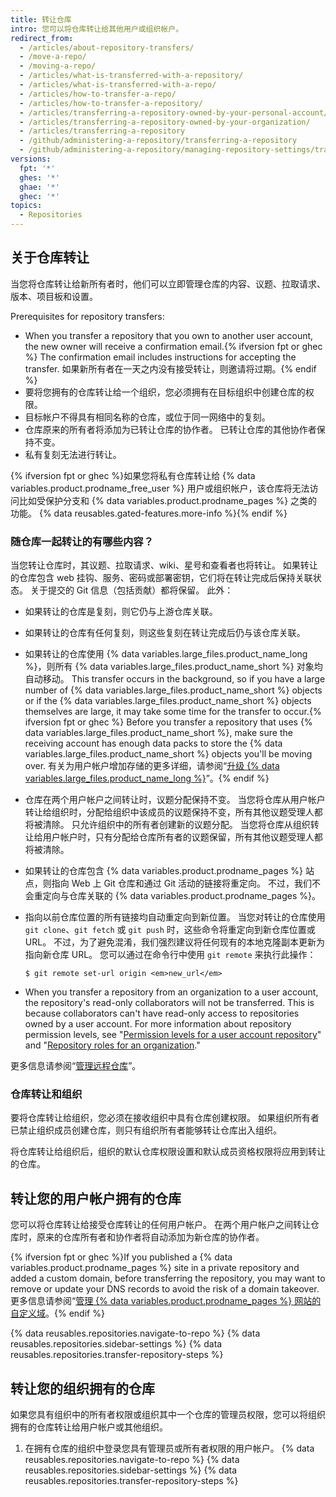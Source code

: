 ```yaml
---
title: 转让仓库
intro: 您可以将仓库转让给其他用户或组织帐户。
redirect_from:
  - /articles/about-repository-transfers/
  - /move-a-repo/
  - /moving-a-repo/
  - /articles/what-is-transferred-with-a-repository/
  - /articles/what-is-transferred-with-a-repo/
  - /articles/how-to-transfer-a-repo/
  - /articles/how-to-transfer-a-repository/
  - /articles/transferring-a-repository-owned-by-your-personal-account/
  - /articles/transferring-a-repository-owned-by-your-organization/
  - /articles/transferring-a-repository
  - /github/administering-a-repository/transferring-a-repository
  - /github/administering-a-repository/managing-repository-settings/transferring-a-repository
versions:
  fpt: '*'
  ghes: '*'
  ghae: '*'
  ghec: '*'
topics:
  - Repositories
---
```


## 关于仓库转让

当您将仓库转让给新所有者时，他们可以立即管理仓库的内容、议题、拉取请求、版本、项目板和设置。

Prerequisites for repository transfers:
- When you transfer a repository that you own to another user account, the new owner will receive a confirmation email.{% ifversion fpt or ghec %} The confirmation email includes instructions for accepting the transfer. 如果新所有者在一天之内没有接受转让，则邀请将过期。{% endif %}
- 要将您拥有的仓库转让给一个组织，您必须拥有在目标组织中创建仓库的权限。
- 目标帐户不得具有相同名称的仓库，或位于同一网络中的复刻。
- 仓库原来的所有者将添加为已转让仓库的协作者。 已转让仓库的其他协作者保持不变。
- 私有复刻无法进行转让。

{% ifversion fpt or ghec %}如果您将私有仓库转让给 {% data variables.product.prodname_free_user %} 用户或组织帐户，该仓库将无法访问比如受保护分支和 {% data variables.product.prodname_pages %} 之类的功能。 {% data reusables.gated-features.more-info %}{% endif %}

### 随仓库一起转让的有哪些内容？

当您转让仓库时，其议题、拉取请求、wiki、星号和查看者也将转让。 如果转让的仓库包含 web 挂钩、服务、密码或部署密钥，它们将在转让完成后保持关联状态。 关于提交的 Git 信息（包括贡献）都将保留。 此外：

- 如果转让的仓库是复刻，则它仍与上游仓库关联。
- 如果转让的仓库有任何复刻，则这些复刻在转让完成后仍与该仓库关联。
- 如果转让的仓库使用 {% data variables.large_files.product_name_long %}，则所有 {% data variables.large_files.product_name_short %} 对象均自动移动。 This transfer occurs in the background, so if you have a large number of {% data variables.large_files.product_name_short %} objects or if the {% data variables.large_files.product_name_short %} objects themselves are large, it may take some time for the transfer to occur.{% ifversion fpt or ghec %} Before you transfer a repository that uses {% data variables.large_files.product_name_short %}, make sure the receiving account has enough data packs to store the {% data variables.large_files.product_name_short %} objects you'll be moving over. 有关为用户帐户增加存储的更多详细，请参阅“[升级 {% data variables.large_files.product_name_long %}](/articles/upgrading-git-large-file-storage)”。{% endif %}
- 仓库在两个用户帐户之间转让时，议题分配保持不变。 当您将仓库从用户帐户转让给组织时，分配给组织中该成员的议题保持不变，所有其他议题受理人都将被清除。 只允许组织中的所有者创建新的议题分配。 当您将仓库从组织转让给用户帐户时，只有分配给仓库所有者的议题保留，所有其他议题受理人都将被清除。
- 如果转让的仓库包含 {% data variables.product.prodname_pages %} 站点，则指向 Web 上 Git 仓库和通过 Git 活动的链接将重定向。 不过，我们不会重定向与仓库关联的 {% data variables.product.prodname_pages %}。
- 指向以前仓库位置的所有链接均自动重定向到新位置。 当您对转让的仓库使用 `git clone`、`git fetch` 或 `git push` 时，这些命令将重定向到新仓库位置或 URL。 不过，为了避免混淆，我们强烈建议将任何现有的本地克隆副本更新为指向新仓库 URL。 您可以通过在命令行中使用 `git remote` 来执行此操作：

  ```shell
  $ git remote set-url origin <em>new_url</em>
  ```

- When you transfer a repository from an organization to a user account, the repository's read-only collaborators will not be transferred. This is because collaborators can't have read-only access to repositories owned by a user account. For more information about repository permission levels, see "[Permission levels for a user account repository](/github/setting-up-and-managing-your-github-user-account/permission-levels-for-a-user-account-repository)" and "[Repository roles for an organization](/organizations/managing-access-to-your-organizations-repositories/repository-roles-for-an-organization)."

更多信息请参阅“[管理远程仓库](/github/getting-started-with-github/managing-remote-repositories)”。

### 仓库转让和组织

要将仓库转让给组织，您必须在接收组织中具有仓库创建权限。 如果组织所有者已禁止组织成员创建仓库，则只有组织所有者能够转让仓库出入组织。

将仓库转让给组织后，组织的默认仓库权限设置和默认成员资格权限将应用到转让的仓库。

## 转让您的用户帐户拥有的仓库

您可以将仓库转让给接受仓库转让的任何用户帐户。 在两个用户帐户之间转让仓库时，原来的仓库所有者和协作者将自动添加为新仓库的协作者。

{% ifversion fpt or ghec %}If you published a {% data variables.product.prodname_pages %} site in a private repository and added a custom domain, before transferring the repository, you may want to remove or update your DNS records to avoid the risk of a domain takeover. 更多信息请参阅“[管理 {% data variables.product.prodname_pages %} 网站的自定义域](/articles/managing-a-custom-domain-for-your-github-pages-site)。{% endif %}

{% data reusables.repositories.navigate-to-repo %}
{% data reusables.repositories.sidebar-settings %}
{% data reusables.repositories.transfer-repository-steps %}

## 转让您的组织拥有的仓库

如果您具有组织中的所有者权限或组织其中一个仓库的管理员权限，您可以将组织拥有的仓库转让给用户帐户或其他组织。

1. 在拥有仓库的组织中登录您具有管理员或所有者权限的用户帐户。
{% data reusables.repositories.navigate-to-repo %}
{% data reusables.repositories.sidebar-settings %}
{% data reusables.repositories.transfer-repository-steps %}
